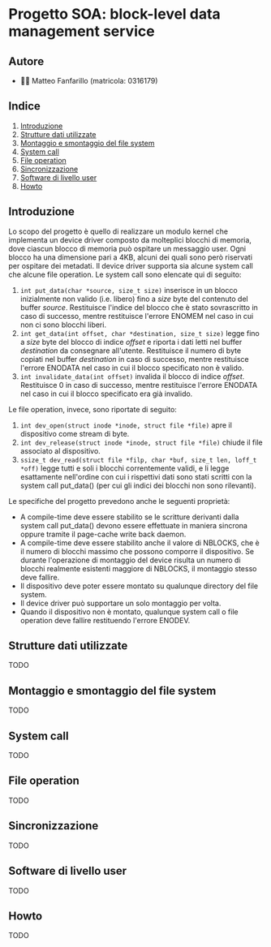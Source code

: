 # Progetto SOA: block-level data management service
## Autore
* :man_technologist: Matteo Fanfarillo (matricola: 0316179)

## Indice
1. [Introduzione](#introduzione)
2. [Strutture dati utilizzate](#strutture-dati-utilizzate)
3. [Montaggio e smontaggio del file system](#montaggio-e-smontaggio-del-file-system)
4. [System call](#system-call)
5. [File operation](#file-operation)
6. [Sincronizzazione](#sincronizzazione)
7. [Software di livello user](#software-di-livello-user)
8. [Howto](#howto)

## Introduzione
Lo scopo del progetto è quello di realizzare un modulo kernel che implementa un device driver composto da molteplici blocchi di memoria, dove ciascun blocco di memoria può ospitare un messaggio user. Ogni blocco ha una dimensione pari a 4KB, alcuni dei quali sono però riservati per ospitare dei metadati. Il device driver supporta sia alcune system call che alcune file operation. Le system call sono elencate qui di seguito:
1. ```int put_data(char *source, size_t size)``` inserisce in un blocco inizialmente non valido (i.e. libero) fino a *size* byte del contenuto del buffer *source*. Restituisce l'indice del blocco che è stato sovrascritto in caso di successo, mentre restituisce l'errore ENOMEM nel caso in cui non ci sono blocchi liberi.
2. ```int get_data(int offset, char *destination, size_t size)``` legge fino a *size* byte del blocco di indice *offset* e riporta i dati letti nel buffer *destination* da consegnare all'utente. Restituisce il numero di byte copiati nel buffer *destination* in caso di successo, mentre restituisce l'errore ENODATA nel caso in cui il blocco specificato non è valido.
3. ```int invalidate_data(int offset)``` invalida il blocco di indice *offset*. Restituisce 0 in caso di successo, mentre restituisce l'errore ENODATA nel caso in cui il blocco specificato era già invalido.

Le file operation, invece, sono riportate di seguito:
1. ```int dev_open(struct inode *inode, struct file *file)``` apre il dispositivo come stream di byte.
2. ```int dev_release(struct inode *inode, struct file *file)``` chiude il file associato al dispositivo.
3. ```ssize_t dev_read(struct file *filp, char *buf, size_t len, loff_t *off)``` legge tutti e soli i blocchi correntemente validi, e li legge esattamente nell'ordine con cui i rispettivi dati sono stati scritti con la system call put_data() (per cui gli indici dei blocchi non sono rilevanti).

Le specifiche del progetto prevedono anche le seguenti proprietà:
* A compile-time deve essere stabilito se le scritture derivanti dalla system call put_data() devono essere effettuate in maniera sincrona oppure tramite il page-cache write back daemon.
* A compile-time deve essere stabilito anche il valore di NBLOCKS, che è il numero di blocchi massimo che possono comporre il dispositivo. Se durante l'operazione di montaggio del device risulta un numero di blocchi realmente esistenti maggiore di NBLOCKS, il montaggio stesso deve fallire.
* Il dispositivo deve poter essere montato su qualunque directory del file system.
* Il device driver può supportare un solo montaggio per volta.
* Quando il dispositivo non è montato, qualunque system call o file operation deve fallire restituendo l'errore ENODEV.

## Strutture dati utilizzate
TODO

## Montaggio e smontaggio del file system
TODO

## System call
TODO

## File operation
TODO

## Sincronizzazione
TODO

## Software di livello user
TODO

## Howto
TODO

